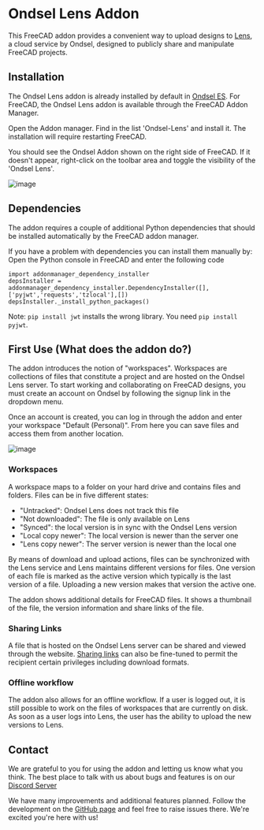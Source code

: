 # Ondsel Lens Addon

This FreeCAD addon provides a convenient way to upload designs
to [Lens](https://lens.ondsel.com), a cloud service by Ondsel, designed
to publicly share and manipulate FreeCAD projects. 

## Installation

The Ondsel Lens addon is already installed by default in [Ondsel ES](https://ondsel.com/download/).
For FreeCAD, the Ondsel Lens addon is available through the FreeCAD Addon Manager. 

Open the Addon manager. Find in the list 'Ondsel-Lens' and install it.
The installation will require restarting FreeCAD.

You should see the Ondsel Addon shown on the right side of FreeCAD. If it doesn't appear, right-click on the toolbar area and toggle the visibility of the 'Ondsel Lens'.

![image](https://github.com/Ondsel-Development/Ondsel-Lens/assets/538057/4ecccf11-6797-4c81-815e-1fc66db87b08)

## Dependencies

The addon requires a couple of additional Python dependencies that should be installed automatically by the FreeCAD addon manager.

If you have a problem with dependencies you can install them manually by:
Open the Python console in FreeCAD and enter the following code

```
import addonmanager_dependency_installer
depsInstaller = addonmanager_dependency_installer.DependencyInstaller([],['pyjwt','requests','tzlocal'],[])
depsInstaller._install_python_packages()
```

Note: ```pip install jwt``` installs the wrong library. You need ```pip install pyjwt```.

## First Use (What does the addon do?)

The addon introduces the notion of "workspaces". Workspaces are collections of
files that constitute a project and are hosted on the Ondsel Lens server.  To
start working and collaborating on FreeCAD designs, you must create an account
on Ondsel by following the signup link in the dropdown menu.

Once an account is created, you can log in through the addon and enter your
workspace "Default (Personal)".  From here you can save files and access them
from another location.

<!-- needs to be updated with images from the new flavor -->
![image](https://github.com/Ondsel-Development/Ondsel-Lens/assets/538057/07d8b957-efe8-4140-a9a5-2a6a3140d507)

### Workspaces

A workspace maps to a folder on your hard drive and contains files
and folders.  Files can be in five different states:

- "Untracked": Ondsel Lens does not track this file
- "Not downloaded": The file is only available on Lens
- "Synced": the local version is in sync with the Ondsel Lens version
- "Local copy newer": The local version is newer than the server one
- "Lens copy newer": The server version is newer than the local one

By means of download and upload actions, files can be synchronized with the
Lens service and Lens maintains different versions for files.  One version of
each file is marked as the active version which typically is the last
version of a file.  Uploading a new version makes that version the active one.

The addon shows additional details for FreeCAD files.  It shows a thumbnail
of the file, the version information and share links of the file.

### Sharing Links

A file that is hosted on the Ondsel Lens server can be shared and viewed through 
the website. [Sharing links](https://lens.ondsel.com/share/6488bfa93649fe410974f6f9)
can also be fine-tuned to permit the recipient certain privileges including
download formats.

### Offline workflow

The addon also allows for an offline workflow.  If a user is logged out, it is
still possible to work on the files of workspaces that are currently on disk.
As soon as a user logs into Lens, the user has the ability to upload the new
versions to Lens.

## Contact

We are grateful to you for using the addon and letting us know what you think.
The best place to talk with us about bugs and features is on our [Discord Server](https://discord.gg/7jmzezyyfP)

We have many improvements and additional features planned.  Follow the development on the
[GitHub page](https://github.com/Ondsel-Development/Ondsel-Lens) and feel free to raise issues there.
We're excited you're here with us!
